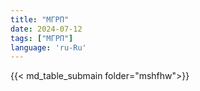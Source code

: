 ```yaml
---
title: "МГРП"
date: 2024-07-12
tags: ["МГРП"]
language: 'ru-Ru'
---
```


{{< md_table_submain folder="mshfhw">}}